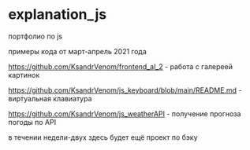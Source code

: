 # explanation_js
 портфолио по js
 
примеры кода от март-апрель 2021 года

https://github.com/KsandrVenom/frontend_al_2 - работа с галереей картинок

https://github.com/KsandrVenom/js_keyboard/blob/main/README.md - виртуальная клавиатура

https://github.com/KsandrVenom/js_weatherAPI - получение прогноза погоды по API

в течении недели-двух здесь будет ещё проект по бэку
